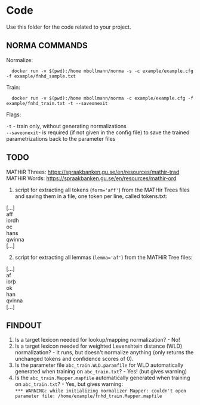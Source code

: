 # Code

Use this folder for the code related to your project.

## NORMA COMMANDS

Normalize:
      
      docker run -v $(pwd):/home mbollmann/norma -s -c example/example.cfg -f example/fnhd_sample.txt
      
Train:

      docker run -v $(pwd):/home mbollmann/norma -c example/example.cfg -f example/fnhd_train.txt -t --saveonexit
      
      
Flags:

`-t` - train only, without generating normalizations <br>
`--saveonexit`- is required (if not given in the config file) to save the trained parametrizations back to the parameter files


## TODO

MATHiR Threes: https://spraakbanken.gu.se/en/resources/mathir-trad <br>
MATHiR Words: https://spraakbanken.gu.se/en/resources/mathir-ord

1. script for extracting all tokens (`form='aff'`) from the MATHir Trees files and saving them in a file, one token per line, called tokens.txt: 

\[...\] <br>
aff <br>
iordh <br>
oc <br>
hans <br>
qwinna <br>
\[...\] <br>

2. script for extracting all lemmas (`lemma='af'`) from the MATHiR Tree files:

\[...\] <br>
af <br>
iorþ <br>
ok <br>
han <br>
qvinna <br>
\[...\] <br>

## FINDOUT

1. Is a target lexicon needed for lookup/mapping normalization? - No!
2. Is a target lexicon needed for weighted Levenshtein distance (WLD) normalization? - It runs, but doesn't normalize anything (only returns the unchanged tokens and confidence scores of 0). <br>
3. Is the parameter file `abc_train.WLD.paramfile` for WLD automatically generated when training on `abc_train.txt`? - Yes! (but gives warning)
4. Is the `abc_train.Mapper.mapfile` automatically generated when training on `abc_train.txt`? - Yes, but gives warning: <br>
`*** WARNING: while initializing normalizer Mapper: couldn't open parameter file: /home/example/fnhd_train.Mapper.mapfile`
